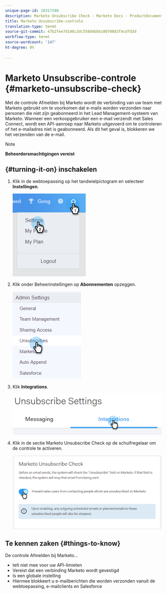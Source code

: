 ```yaml
---
unique-page-id: 18317340
description: Marketo Unsubscribe Check - Marketo Docs - Productdocumentatie
title: Marketo Unsubscribe-controle
translation-type: tm+mt
source-git-commit: 47b2fee7d146c3dc558d4bbb10070683f4cdfd3d
workflow-type: tm+mt
source-wordcount: '147'
ht-degree: 0%

---
```



# Marketo Unsubscribe-controle {#marketo-unsubscribe-check}

Met de controle Afmelden bij Marketo wordt de verbinding van uw team met Marketo gebruikt om te voorkomen dat e-mails worden verzonden naar personen die niet zijn geabonneerd in het Lead Management-systeem van Marketo. Wanneer een verkoopgebruiker een e-mail verzendt met Sales Connect, wordt een API-aanroep naar Marketo uitgevoerd om te controleren of het e-mailadres niet is geabonneerd. Als dit het geval is, blokkeren we het verzenden van de e-mail.

>[!NOTE]
>
>**Beheerdersmachtigingen vereist**

## {#turning-it-on} inschakelen

1. Klik in de webtoepassing op het tandwielpictogram en selecteer **Instellingen**.

   ![](assets/one-2.png)

1. Klik onder Beheerinstellingen op **Abonnementen** opzeggen.

   ![](assets/two-3.png)

1. Klik **Integrations**.

   ![](assets/three-3.png)

1. Klik in de sectie Marketo Unsubscribe Check op de schuifregelaar om de controle te activeren.

   ![](assets/four-2.png)

## Te kennen zaken {#things-to-know}

De controle Afmelden bij Marketo...

* telt niet mee voor uw API-limieten
* Vereist dat een verbinding Marketo wordt gevestigd
* Is een globale instelling
* Hiermee blokkeert u e-mailberichten die worden verzonden vanuit de webtoepassing, e-mailclients en Salesforce

